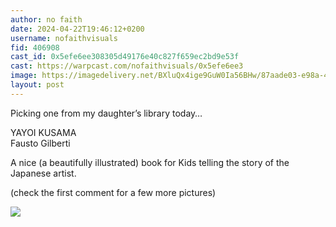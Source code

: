 ```yaml
---
author: no faith
date: 2024-04-22T19:46:12+0200
username: nofaithvisuals
fid: 406908
cast_id: 0x5efe6ee308305d49176e40c827f659ec2bd9e53f
cast: https://warpcast.com/nofaithvisuals/0x5efe6ee3
image: https://imagedelivery.net/BXluQx4ige9GuW0Ia56BHw/87aade03-e98a-4bd5-50ec-d0d2f2754200/original
layout: post
---
```

Picking one from my daughter’s library today…  
  
YAYOI KUSAMA  
Fausto Gilberti  
  
A nice (a beautifully illustrated) book for Kids telling the story of the Japanese artist.   
  
(check the first comment for a few more pictures)  

![](https://imagedelivery.net/BXluQx4ige9GuW0Ia56BHw/87aade03-e98a-4bd5-50ec-d0d2f2754200/original)